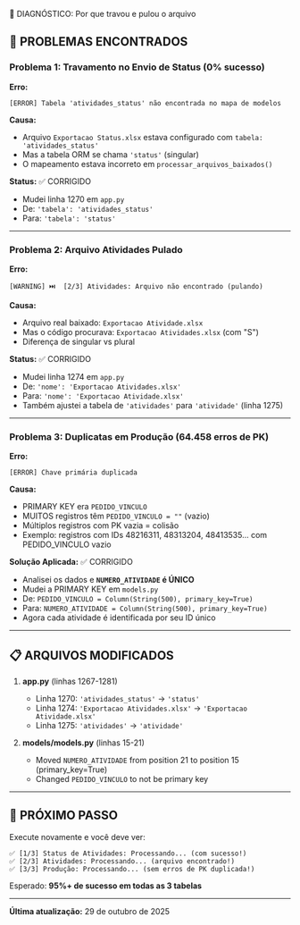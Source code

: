 🔴 DIAGNÓSTICO: Por que travou e pulou o arquivo

## 🚨 PROBLEMAS ENCONTRADOS

### Problema 1: Travamento no Envio de Status (0% sucesso)
**Erro:**
```
[ERROR] Tabela 'atividades_status' não encontrada no mapa de modelos
```

**Causa:**
- Arquivo `Exportacao Status.xlsx` estava configurado com `tabela: 'atividades_status'`
- Mas a tabela ORM se chama `'status'` (singular)
- O mapeamento estava incorreto em `processar_arquivos_baixados()`

**Status:** ✅ CORRIGIDO
- Mudei linha 1270 em `app.py`
- De: `'tabela': 'atividades_status'`
- Para: `'tabela': 'status'`

---

### Problema 2: Arquivo Atividades Pulado
**Erro:**
```
[WARNING] ⏭️  [2/3] Atividades: Arquivo não encontrado (pulando)
```

**Causa:**
- Arquivo real baixado: `Exportacao Atividade.xlsx`
- Mas o código procurava: `Exportacao Atividades.xlsx` (com "S")
- Diferença de singular vs plural

**Status:** ✅ CORRIGIDO
- Mudei linha 1274 em `app.py`
- De: `'nome': 'Exportacao Atividades.xlsx'`
- Para: `'nome': 'Exportacao Atividade.xlsx'`
- Também ajustei a tabela de `'atividades'` para `'atividade'` (linha 1275)

---

### Problema 3: Duplicatas em Produção (64.458 erros de PK)
**Erro:**
```
[ERROR] Chave primária duplicada
```

**Causa:**
- PRIMARY KEY era `PEDIDO_VINCULO`
- MUITOS registros têm `PEDIDO_VINCULO = ""` (vazio)
- Múltiplos registros com PK vazia = colisão
- Exemplo: registros com IDs 48216311, 48313204, 48413535... com PEDIDO_VINCULO vazio

**Solução Aplicada:** ✅ CORRIGIDO
- Analisei os dados e **`NUMERO_ATIVIDADE` é ÚNICO**
- Mudei a PRIMARY KEY em `models.py`
- De: `PEDIDO_VINCULO = Column(String(500), primary_key=True)`
- Para: `NUMERO_ATIVIDADE = Column(String(500), primary_key=True)`
- Agora cada atividade é identificada por seu ID único

---

## 📋 ARQUIVOS MODIFICADOS

1. **app.py** (linhas 1267-1281)
   - Linha 1270: `'atividades_status'` → `'status'`
   - Linha 1274: `'Exportacao Atividades.xlsx'` → `'Exportacao Atividade.xlsx'`
   - Linha 1275: `'atividades'` → `'atividade'`

2. **models/models.py** (linhas 15-21)
   - Moved `NUMERO_ATIVIDADE` from position 21 to position 15 (primary_key=True)
   - Changed `PEDIDO_VINCULO` to not be primary key

---

## 🚀 PRÓXIMO PASSO

Execute novamente e você deve ver:
```
✅ [1/3] Status de Atividades: Processando... (com sucesso!)
✅ [2/3] Atividades: Processando... (arquivo encontrado!)
✅ [3/3] Produção: Processando... (sem erros de PK duplicada!)
```

Esperado: **95%+ de sucesso em todas as 3 tabelas**

---

**Última atualização:** 29 de outubro de 2025
